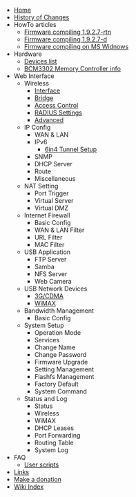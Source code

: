   * [Home](Welcome.md)
  * [History of Changes](News.md)
  * HowTo articles
    * [Firmware compiling 1.9.2.7-rtn](CompilingCustomFirmware.md)
    * [Firmware compiling 1.9.2.7-d](CompilingCustomFirmware24.md)
    * [Firmware compiling on MS Widnows](CoLinux.md)
  * Hardware
    * [Devices list](Devices.md)
    * [BCM3302 Memory Controller info](MemoryController.md)
  * Web Interface
    * Wireless
      * [Interface](GUIWirelessInterface.md)
      * [Bridge](GUIWirelessBridge.md)
      * [Access Control](GUIWirelessAccessControl.md)
      * [RADIUS Settings](GUIWirelessRADIUSSetting.md)
      * [Advanced](GUIWirelessAdvanced.md)
    * IP Config
      * WAN & LAN
      * IPv6
        * [6in4 Tunnel Setup](GUIIPConfigIPv6HowTo6in4.md)
      * SNMP
      * DHCP Server
      * Route
      * Miscellaneous
    * NAT Setting
      * Port Trigger
      * Virtual Server
      * Virtual DMZ
    * Internet Firewall
      * Basic Config
      * WAN & LAN Filter
      * URL Filter
      * MAC Filter
    * USB Application
      * FTP Server
      * Samba
      * NFS Server
      * Web Camera
    * USB Network Devices
      * [3G/CDMA](GUIUSBNetworkDevices3GCDMA.md)
      * [WiMAX](GUIUSBNetworkDevicesWiMAX.md)
    * Bandwidth Management
      * Basic Config
    * System Setup
      * Operation Mode
      * Services
      * Change Name
      * Change Password
      * Firmware Upgrade
      * Setting Management
      * Flashfs Management
      * Factory Default
      * System Command
    * Status and Log
      * Status
      * Wireless
      * WiMAX
      * DHCP Leases
      * Port Forwarding
      * Routing Table
      * System Log
  * FAQ
    * [User scripts](UserScripts.md)
  * [Links](Links.md)
  * [Make a donation](Donate.md)
  * [Wiki Index](TOC.md)